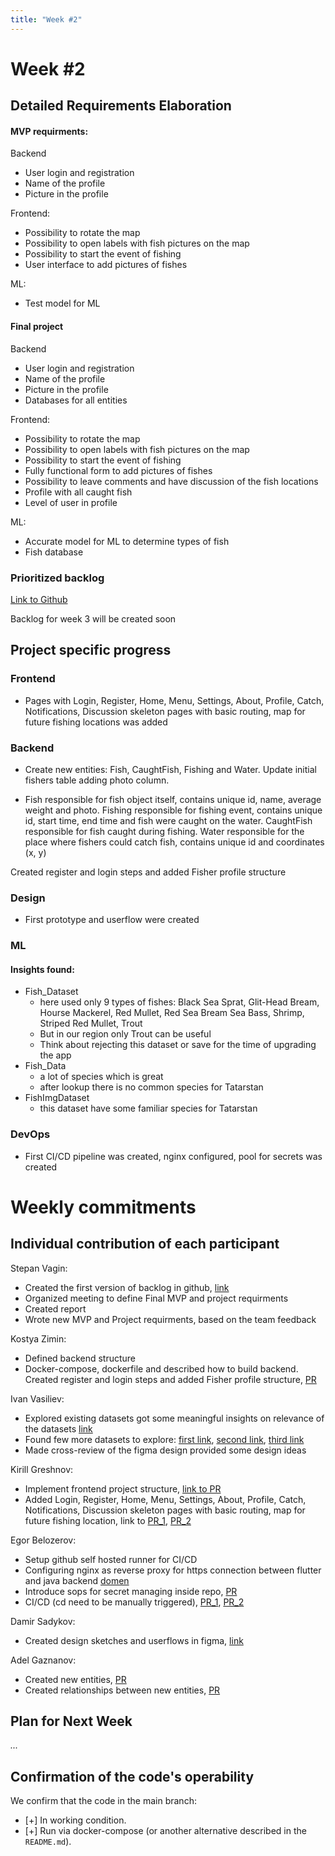 ```yaml
---
title: "Week #2"
---
```


# **Week #2**

## Detailed Requirements Elaboration

 #### MVP requirments:

Backend
- User login and registration
- Name of the profile
- Picture in the profile

Frontend:
- Possibility to rotate the map
- Possibility to open labels with fish pictures on the map
- Possibility to start the event of fishing
- User interface to add pictures of fishes

ML:
- Test model for ML

#### Final project
Backend
- User login and registration
- Name of the profile
- Picture in the profile
- Databases for all entities 

Frontend:
- Possibility to rotate the map
- Possibility to open labels with fish pictures on the map
- Possibility to start the event of fishing
- Fully functional form to add pictures of fishes
- Possibility to leave comments and have discussion of the fish locations
- Profile with all caught fish
- Level of user in profile

ML:
- Accurate model for ML to determine types of fish
- Fish database

### Prioritized backlog

[Link to Github](https://github.com/orgs/IU-Capstone-Project-2025/projects/19/views/)

Backlog for week 3 will be created soon
## Project specific progress

### Frontend

- Pages with Login, Register, Home, Menu, Settings, About, Profile, Catch, Notifications, Discussion skeleton pages with basic routing, map for future fishing locations was added

### Backend

- Create new entities: Fish, CaughtFish, Fishing and Water. Update initial fishers table adding photo column.

- Fish responsible for fish object itself, contains unique id, name, average weight and photo.
Fishing responsible for fishing event, contains unique id, start time, end time and fish were caught on the water.
CaughtFish responsible for fish caught during fishing.
Water responsible for the place where fishers could catch fish, contains unique id and coordinates (x, y)

Created register and login steps and added Fisher profile structure




### Design

- First prototype and userflow were created


### ML
#### Insights found:
- Fish_Dataset
  - here used only 9 types of fishes: Black Sea Sprat, Glit-Head Bream, Hourse Mackerel, Red Mullet, Red Sea Bream Sea Bass, Shrimp, Striped Red Mullet, Trout
  - But in our region only Trout can be useful
  - Think about rejecting this dataset or save for the time of upgrading the app
- Fish_Data
  - a lot of species which is great
  - after lookup there is no common species for Tatarstan
- FishImgDataset
  - this dataset have some familiar species for Tatarstan

### DevOps

- First CI/CD pipeline was created, nginx configured, pool for secrets was created

# Weekly commitments

## Individual contribution of each participant
Stepan Vagin:
- Created the first version of backlog in github, [link](https://github.com/orgs/IU-Capstone-Project-2025/projects/19)
- Organized meeting to define Final MVP and project requirments
- Created report
- Wrote new MVP and Project requirments, based on the team feedback

Kostya Zimin:
- Defined backend structure
- Docker-compose, dockerfile and described how to build backend. Created register and login steps and added Fisher profile structure, [PR](https://github.com/IU-Capstone-Project-2025/FishMasters/pull/4)

Ivan Vasiliev:
- Explored existing datasets got some meaningful insights on relevance of the datasets [link](https://colab.research.google.com/drive/1FtPluhihg3swVpO5fyCh7DDB7kDe4C5E?usp=sharing)
- Found few more datasets to explore: [first link](https://www.kaggle.com/datasets/tarunkumar1912/fish-dataset1), [second link](https://www.kaggle.com/datasets/giannisgeorgiou/fish-species), [third link](https://www.kaggle.com/datasets/akashguna/fish-detection-dataset)
- Made cross-review of the figma design provided some design ideas

Kirill Greshnov:

- Implement frontend project structure, [link to PR](https://github.com/IU-Capstone-Project-2025/FishMasters/pull/1)
- Added Login, Register, Home, Menu, Settings, About, Profile, Catch, Notifications, Discussion skeleton pages with basic routing, map for future fishing location, link to [PR_1](https://github.com/IU-Capstone-Project-2025/FishMasters/pull/7), [PR_2](https://github.com/IU-Capstone-Project-2025/FishMasters/pull/8)


Egor Belozerov:
- Setup github self hosted runner for CI/CD
- Configuring nginx as reverse proxy for https connection between flutter and java backend [domen](https://capstone.aquaf1na.fun/)
- Introduce sops for secret managing inside repo, [PR](https://github.com/IU-Capstone-Project-2025/FishMasters/pull/9)
- CI/CD (cd need to be manually triggered), [PR_1](https://github.com/IU-Capstone-Project-2025/FishMasters/pull/6), [PR_2](https://github.com/IU-Capstone-Project-2025/FishMasters/pull/12)

Damir Sadykov:
- Created design sketches and userflows in figma, [link](https://www.figma.com/design/DBMIs26GU4KfwtITxK8BPT/FishMasters?node-id=0-1&t=D7lcAZkSX9YP476A-1)

Adel Gaznanov:
- Created new entities, [PR](https://github.com/IU-Capstone-Project-2025/FishMasters/pull/21)
-  Created relationships between new entities, [PR](https://github.com/IU-Capstone-Project-2025/FishMasters/pull/21)

## Plan for Next Week

*...*

## Confirmation of the code's operability

We confirm that the code in the main branch:
- [+] In working condition.
- [+] Run via docker-compose (or another alternative described in the `README.md`).